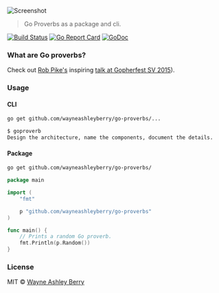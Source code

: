 ![Screenshot](https://raw.githubusercontent.com/wayneashleyberry/go-proverbs/master/screenshot.png)

> Go Proverbs as a package and cli.

[![Build Status](https://travis-ci.org/wayneashleyberry/go-proverbs.svg?branch=master)](https://travis-ci.org/wayneashleyberry/go-proverbs)
[![Go Report Card](https://goreportcard.com/badge/github.com/wayneashleyberry/go-proverbs)](https://goreportcard.com/report/github.com/wayneashleyberry/go-proverbs)
[![GoDoc](https://godoc.org/github.com/wayneashleyberry/go-proverbs?status.svg)](https://godoc.org/github.com/wayneashleyberry/go-proverbs)

### What are Go proverbs?

Check out [Rob Pike's](https://twitter.com/rob_pike) inspiring [talk at Gopherfest SV 2015](https://www.youtube.com/watch?v=PAAkCSZUG1c)).

### Usage

#### CLI

```sh
go get github.com/wayneashleyberry/go-proverbs/...
```

```sh
$ goproverb
Design the architecture, name the components, document the details.
```


#### Package

```sh
go get github.com/wayneashleyberry/go-proverbs/
```

```go
package main

import (
	"fmt"

	p "github.com/wayneashleyberry/go-proverbs"
)

func main() {
	// Prints a random Go proverb.
	fmt.Println(p.Random())
}
```

### License

MIT © [Wayne Ashley Berry](https://wayne.cloud)
